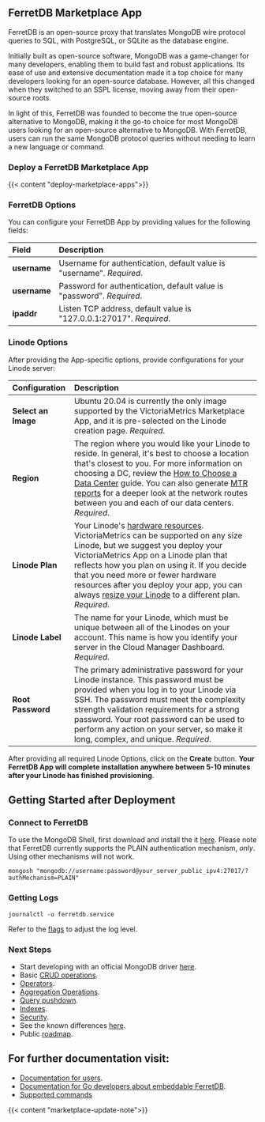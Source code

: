 ## FerretDB Marketplace App

<!-- Intro paragraph describing the app and what it accomplishes. -->
FerretDB is an open-source proxy that translates MongoDB wire protocol queries to SQL, with PostgreSQL, or SQLite as the database engine.

Initially built as open-source software, MongoDB was a game-changer for many developers, enabling them to build fast and robust applications. Its ease of use and extensive documentation made it a top choice for many developers looking for an open-source database. However, all this changed when they switched to an SSPL license, moving away from their open-source roots.

In light of this, FerretDB was founded to become the true open-source alternative to MongoDB, making it the go-to choice for most MongoDB users looking for an open-source alternative to MongoDB. With FerretDB, users can run the same MongoDB protocol queries without needing to learn a new language or command.

### Deploy a FerretDB Marketplace App

<!-- shortguide used by every Marketplace app to describe how to deploy from the Cloud Manger -->

{{< content "deploy-marketplace-apps">}}

### FerretDB Options

<!-- The following table has three parts. The UDF name, in bold and in one column, followed by
     UDF description in the second column. The description is in normal text, with an optional
     "Required." tag at the end of the description, in italics, if the field is mandatory. -->
You can configure your FerretDB App by providing values for the following fields:

| **Field** | **Description** |
|:--------------|:------------|
| **username** | Username for authentication, default value is "username". *Required*. |
| **username** | Password for authentication, default value is "password". *Required*. |
| **ipaddr** | Listen TCP address, default value is "127.0.0.1:27017". *Required*. |

### Linode Options

After providing the App-specific options, provide configurations for your Linode server:
<!-- Be sure to edit the Select an Image and Linode Plan to match app's needs -->

| **Configuration** | **Description** |
|:--------------|:------------|
| **Select an Image** | Ubuntu 20.04 is currently the only image supported by the VictoriaMetrics Marketplace App, and it is pre-selected on the Linode creation page. *Required*. |
| **Region** | The region where you would like your Linode to reside. In general, it's best to choose a location that's closest to you. For more information on choosing a DC, review the [How to Choose a Data Center](/docs/guides/how-to-choose-a-data-center) guide. You can also generate [MTR reports](/docs/guides/diagnosing-network-issues-with-mtr/) for a deeper look at the network routes between you and each of our data centers. *Required*. |
| **Linode Plan** | Your Linode's [hardware resources](/docs/guides/how-to-choose-a-linode-plan/#hardware-resource-definitions). VictoriaMetrics can be supported on any size Linode, but we suggest you deploy your VictoriaMetrics App on a Linode plan that reflects how you plan on using it. If you decide that you need more or fewer hardware resources after you deploy your app, you can always [resize your Linode](/docs/guides/resizing-a-linode/) to a different plan. *Required*. |
| **Linode Label** | The name for your Linode, which must be unique between all of the Linodes on your account. This name is how you identify your server in the Cloud Manager Dashboard. *Required*. |
| **Root Password** | The primary administrative password for your Linode instance. This password must be provided when you log in to your Linode via SSH. The password must meet the complexity strength validation requirements for a strong password. Your root password can be used to perform any action on your server, so make it long, complex, and unique. *Required*. |

<!-- the following disclaimer lets the user know how long it will take
     to deploy the app -->
After providing all required Linode Options, click on the **Create** button. **Your FerretDB App will complete installation anywhere between 5-10 minutes after your Linode has finished provisioning**.

## Getting Started after Deployment

<!-- the following headings and paragraphs outline the steps necessary
     to access and interact with the Marketplace app. -->

### Connect to FerretDB

To use the MongoDB Shell, first download and install the it [here](https://www.mongodb.com/docs/mongodb-shell/install/). Please note that FerretDB currently supports the PLAIN authentication mechanism, _only_. Using other mechanisms will not work.

```
mongosh "mongodb://username:password@your_server_public_ipv4:27017/?authMechanism=PLAIN"
```

### Getting Logs

```
journalctl -u ferretdb.service
```

Refer to the [flags](https://docs.ferretdb.io/configuration/flags/#miscellaneous) to adjust the log level.

### Next Steps

- Start developing with an official MongoDB
 driver [here](https://www.mongodb.com/docs/drivers/).
- Basic [CRUD operations](https://docs.ferretdb.io/category/basic-crud-operations/).
- [Operators](https://docs.ferretdb.io/category/operators/).
- [Aggregation Operations](https://docs.ferretdb.io/category/aggregation-operations/).
- [Query pushdown](https://docs.ferretdb.io/pushdown/).
- [Indexes](https://docs.ferretdb.io/indexes/).
- [Security](https://docs.ferretdb.io/category/security/).
- See the known differences [here](https://docs.ferretdb.io/diff/).
- Public [roadmap](https://github.com/orgs/FerretDB/projects/2).

## For further documentation visit:
- [Documentation for users](https://docs.ferretdb.io/).
- [Documentation for Go developers about embeddable FerretDB](https://pkg.go.dev/github.com/FerretDB/FerretDB/ferretdb).
-  [Supported commands](https://docs.ferretdb.io/reference/supported-commands/)
<!-- the following shortcode informs the user that Linode does not provide automatic updates
     to the Marketplace app, and that the user is responsible for the security and longevity
     of the installation. -->
{{< content "marketplace-update-note">}}
